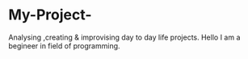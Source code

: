 # My-Project-
Analysing ,creating & improvising day to day life projects.
Hello I am a begineer in field of programming.

